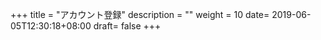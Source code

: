 +++
title = "アカウント登録"
description = ""
weight = 10
date= 2019-06-05T12:30:18+08:00
draft= false
+++
